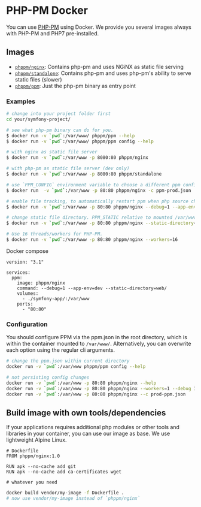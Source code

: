 # PHP-PM Docker

You can use [PHP-PM](https://github.com/php-pm/php-pm) using Docker. We provide you several images always with PHP-PM and PHP7 pre-installed.

## Images

- [`phppm/nginx`](https://hub.docker.com/r/phppm/nginx/): Contains php-pm and uses NGiNX as static file serving 
- [`phppm/standalone`](https://hub.docker.com/r/phppm/standalone/): Contains php-pm and uses php-pm's ability to serve static files (slower)
- [`phppm/ppm`](https://hub.docker.com/r/phppm/ppm/): Just the php-pm binary as entry point

### Examples

```sh
# change into your project folder first
cd your/symfony-project/

# see what php-pm binary can do for you.
$ docker run -v `pwd`:/var/www/ phppm/ppm --help
$ docker run -v `pwd`:/var/www/ phppm/ppm config --help

# with nginx as static file server
$ docker run -v `pwd`:/var/www -p 8080:80 phppm/nginx

# with php-pm as static file server (dev only)
$ docker run -v `pwd`:/var/www -p 8080:80 phppm/standalone

# use `PPM_CONFIG` environment variable to choose a different ppm config file.
$ docker run  -v `pwd`:/var/www -p 80:80 phppm/nginx -c ppm-prod.json

# enable file tracking, to automatically restart ppm when php source changed
$ docker run -v `pwd`:/var/www -p 80:80 phppm/nginx --debug=1 --app-env=dev

# change static file directory. PPM_STATIC relative to mounted /var/www/.
$ docker run -v `pwd`:/var/www -p 80:80 phppm/nginx --static-directory=web/

# Use 16 threads/workers for PHP-PM.
$ docker run -v `pwd`:/var/www -p 80:80 phppm/nginx --workers=16
```

Docker compose

```docker
version: "3.1"

services:
  ppm:
    image: phppm/nginx
    command: --debug=1 --app-env=dev --static-directory=web/
    volumes:
      - ./symfony-app/:/var/www
    ports:
      - "80:80"
```

### Configuration

You should configure PPM via the ppm.json in the root directory, which is within the container mounted to 
`/var/www/`. Alternatively, you can overwrite each option using the regular cli arguments.

```sh
# change the ppm.json within current directory
docker run -v `pwd`:/var/www phppm/ppm config --help

# not persisting config changes
docker run -v `pwd`:/var/www -p 80:80 phppm/nginx --help
docker run -v `pwd`:/var/www -p 80:80 phppm/nginx --workers=1 --debug 1
docker run -v `pwd`:/var/www -p 80:80 phppm/nginx --c prod-ppm.json
```

## Build image with own tools/dependencies

If your applications requires additional php modules or other tools and libraries in your container, you
can use our image as base. We use lightweight Alpine Linux.

```docker
# Dockerfile
FROM phppm/nginx:1.0

RUN apk --no-cache add git
RUN apk --no-cache add ca-certificates wget

# whatever you need 
```

```sh
docker build vendor/my-image -f Dockerfile .
# now use vendor/my-image instead of `phppm/nginx`
```
